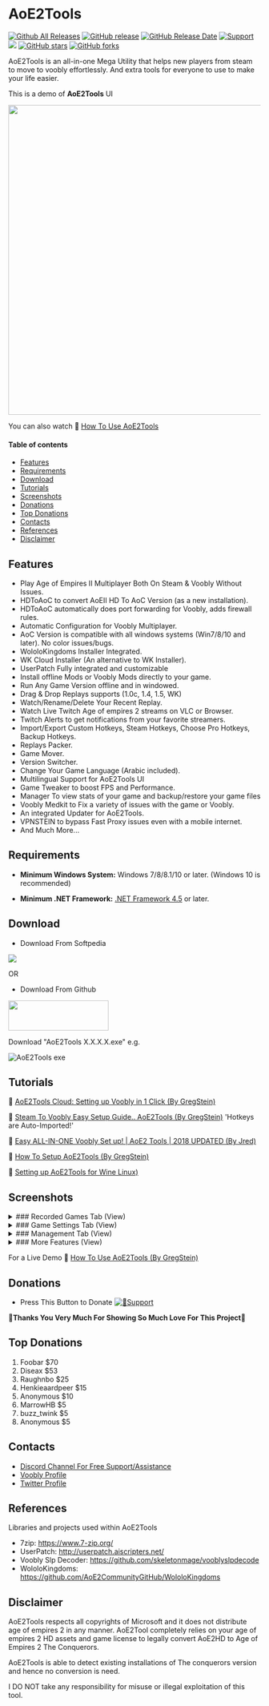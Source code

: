 # AoE2Tools

[![Github All Releases](https://img.shields.io/github/downloads/gregstein/AoE2Tools/total.svg)](https://github.com/gregstein/AoE2Tools/releases)
[![GitHub release](https://img.shields.io/github/release/gregstein/AoE2Tools/all.svg)](https://github.com/gregstein/AoE2Tools/releases)
[![GitHub Release Date](https://img.shields.io/github/release-date-pre/gregstein/AoE2Tools.svg)](https://github.com/gregstein/AoE2Tools/releases)
[![Support](https://img.shields.io/badge/Donate-PayPal-green.svg)](https://streamlabs.com/gregstein_)
[<img src="https://discordapp.com/api/guilds/452492146100928515/widget.png?style=shield">](https://discordapp.com/invite/jdCgCyx)
[![GitHub stars](https://img.shields.io/github/stars/gregstein/AoE2Tools.svg)](https://github.com/gregstein/AoE2Tools/stargazers)
[![GitHub forks](https://img.shields.io/github/forks/gregstein/AoE2Tools.svg)](https://github.com/gregstein/AoE2Tools/network)

AoE2Tools is an all-in-one Mega Utility that helps new players from steam to move to voobly effortlessly. And extra tools for everyone to use to make your life easier.

This is a demo of **AoE2Tools** UI

<img src="https://i.imgur.com/WbPpmU1.png" width="619" >

You can also watch 🎦 [How To Use AoE2Tools](https://www.youtube.com/watch?v=0uCuQ_smLZ0)

#### Table of contents
* [Features](#features)
* [Requirements](#requirements)
* [Download](#download)
* [Tutorials](#tutorials)
* [Screenshots](#screenshots)
* [Donations](#donations)
* [Top Donations](#top-donations)
* [Contacts](#contacts)
* [References](#references)
* [Disclaimer](#disclaimer)

## Features
* Play Age of Empires II Multiplayer Both On Steam & Voobly Without Issues.
* HDToAoC to convert AoEII HD To AoC Version (as a new installation).
* HDToAoC automatically does port forwarding for Voobly, adds firewall rules.
* Automatic Configuration for Voobly Multiplayer.
* AoC Version is compatible with all windows systems (Win7/8/10 and later). No color issues/bugs.
* WololoKingdoms Installer Integrated.
* WK Cloud Installer (An alternative to WK Installer).
* UserPatch Fully integrated and customizable
* Install offline Mods or Voobly Mods directly to your game.
* Run Any Game Version offline and in windowed.
* Drag & Drop Replays supports (1.0c, 1.4, 1.5, WK)
* Watch/Rename/Delete Your Recent Replay.
* Watch Live Twitch Age of empires 2 streams on VLC or Browser.
* Twitch Alerts to get notifications from your favorite streamers.
* Import/Export Custom Hotkeys, Steam Hotkeys, Choose Pro Hotkeys, Backup Hotkeys.
* Replays Packer.
* Game Mover.
* Version Switcher.
* Change Your Game Language (Arabic included).
* Multilingual Support for AoE2Tools UI
* Game Tweaker to boost FPS and Performance.
* Manager To view stats of your game and backup/restore your game files
* Voobly Medkit to Fix a variety of issues with the game or Voobly.
* An integrated Updater for AoE2Tools.
* VPNSTEIN to bypass Fast Proxy issues even with a mobile internet.
* And Much More...


## Requirements

* **Minimum Windows System:** Windows 7/8/8.1/10 or later. (Windows 10 is recommended)

* **Minimum .NET Framework:** [.NET Framework 4.5](https://www.microsoft.com/fr-fr/download/details.aspx?id=30653) or later.

## Download

* Download From Softpedia

<a target="_blank" href="https://games.softpedia.com/get/Tools/AoE2Tools.shtml"><img src="https://github.com/gregstein/AoE2Tools/blob/master/HDToAoC/Resources/softpedia_download_large_shadow.png"></a>

OR

* Download From Github

<a target="_blank" href="https://github.com/gregstein/AoE2Tools/releases"><img src="https://github.githubassets.com/images/modules/logos_page/GitHub-Logo.png" width="200" height="60"></a>


Download "AoE2Tools X.X.X.X.exe" e.g.

![AoE2Tools exe](https://image.prntscr.com/image/PbKUGB3SQOqCa-Qkte08fA.png)

## Tutorials

🎦 [AoE2Tools Cloud: Setting up Voobly in 1 Click (By GregStein)](https://www.youtube.com/watch?v=x2YembRq4U0)

🎦 [Steam To Voobly Easy Setup Guide.. AoE2Tools (By GregStein)](https://www.youtube.com/watch?v=Srhi14fjTkM) 'Hotkeys are Auto-Imported!'

🎦 [Easy ALL-IN-ONE Voobly Set up! | AoE2 Tools | 2018 UPDATED (By Jred)](https://www.youtube.com/watch?v=LTgb8NII0UM)

📜 [How To Setup AoE2Tools (By GregStein)](https://steamcommunity.com/sharedfiles/filedetails/?id=1459865719)

📜 [Setting up AoE2Tools for Wine Linux)](https://ageofnotes.com/tutorials/setting-age-empires-2-multiplayer-wine-linux-2019/)


## Screenshots

<details><summary>### Recorded Games Tab (View)</summary>
<p>
     <img src="https://i.imgur.com/JDQP5I9.png" width="619" >
</p>
</details>

<details><summary>### Game Settings Tab (View)</summary>
<p>
  <img src="https://i.imgur.com/sRFbKHA.png" width="619" >
</p>
</details>

<details><summary>### Management Tab (View)</summary>
<p>
   <img src="https://i.imgur.com/0LkhWaZ.png" width="619" >
</p>
</details>

<details><summary>### More Features (View)</summary>
<p>
  <img src="https://i.imgur.com/PPX9L06.png" width="619" >
</p>
</details>


For a Live Demo 🎦 [How To Use AoE2Tools (By GregStein)](https://www.youtube.com/watch?v=0uCuQ_smLZ0)

## Donations
* Press This Button to Donate [![💞Support](https://img.shields.io/badge/Donate-PayPal-green.svg)](https://streamlabs.com/gregstein_)

💞**Thanks You Very Much For Showing So Much Love For This Project**💞

## Top Donations

1. Foobar $70
2. Diseax $53
3. Raughnbo $25
4. Henkieaardpeer $15
5. Anonymous $10
6. MarrowHB $5
7. buzz_twink $5
8. Anonymous $5

## Contacts
* [Discord Channel For Free Support/Assistance](https://discordapp.com/invite/jdCgCyx)
* [Voobly Profile](https://www.voobly.com/profile/view/123615731)
* [Twitter Profile](https://twitter.com/gregaoc2)

## References
Libraries and projects used within AoE2Tools

- 7zip: https://www.7-zip.org/
- UserPatch: http://userpatch.aiscripters.net/
- Voobly Slp Decoder: https://github.com/skeletonmage/vooblyslpdecode
- WololoKingdoms: https://github.com/AoE2CommunityGitHub/WololoKingdoms

## Disclaimer
AoE2Tools respects all copyrights of Microsoft and it does not distribute age of empires 2 in any manner. AoE2Tool completely relies on your age of empires 2 HD assets and game license to legally convert AoE2HD to Age of Empires 2 The Conquerors.

AoE2Tools is able to detect existing installations of The conquerors version and hence no conversion is need.

I DO NOT take any responsibility for misuse or illegal exploitation of this tool.
